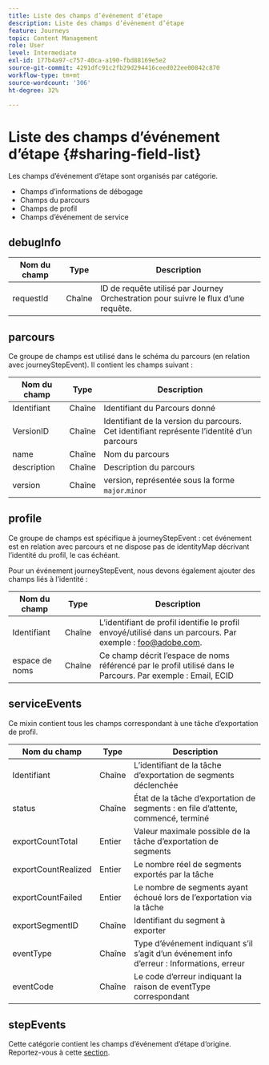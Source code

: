 ```yaml
---
title: Liste des champs d’événement d’étape
description: Liste des champs d’événement d’étape
feature: Journeys
topic: Content Management
role: User
level: Intermediate
exl-id: 177b4a97-c757-40ca-a190-fbd88169e5e2
source-git-commit: 4291dfc91c2fb29d294416ceed022ee00842c870
workflow-type: tm+mt
source-wordcount: '306'
ht-degree: 32%

---
```


# Liste des champs d’événement d’étape {#sharing-field-list}

Les champs d’événement d’étape sont organisés par catégorie.

* Champs d’informations de débogage
* Champs du parcours
* Champs de profil
* Champs d’événement de service

## debugInfo

| Nom du champ | Type | Description |
|---|---|------------|
| requestId | Chaîne | ID de requête utilisé par Journey Orchestration pour suivre le flux d’une requête. |

## parcours

Ce groupe de champs est utilisé dans le schéma du parcours (en relation avec journeyStepEvent). Il contient les champs suivant :

| Nom du champ | Type | Description |
|---|---|------------|
| Identifiant | Chaîne | Identifiant du Parcours donné |
| VersionID | Chaîne | Identifiant de la version du parcours. Cet identifiant représente l’identité d’un parcours |
| name | Chaîne | Nom du parcours |
| description | Chaîne | Description du parcours |
| version | Chaîne | version, représentée sous la forme `major`.`minor` |

## profile

Ce groupe de champs est spécifique à journeyStepEvent : cet événement est en relation avec parcours et ne dispose pas de identityMap décrivant l’identité du profil, le cas échéant.

Pour un événement journeyStepEvent, nous devons également ajouter des champs liés à l’identité :

| Nom du champ | Type | Description |
|---|---|------------|
| Identifiant | Chaîne | L’identifiant de profil identifie le profil envoyé/utilisé dans un parcours. Par exemple : foo@adobe.com. |
| espace de noms | Chaîne | Ce champ décrit l’espace de noms référencé par le profil utilisé dans le Parcours. Par exemple : Email, ECID |

## serviceEvents

Ce mixin contient tous les champs correspondant à une tâche d’exportation de profil.

| Nom du champ | Type | Description |
|---|---|------------|
| Identifiant | Chaîne | L’identifiant de la tâche d’exportation de segments déclenchée |
| status | Chaîne | État de la tâche d’exportation de segments : en file d’attente, commencé, terminé |
| exportCountTotal | Entier | Valeur maximale possible de la tâche d’exportation de segments |
| exportCountRealized | Entier | Le nombre réel de segments exportés par la tâche |
| exportCountFailed | Entier | Le nombre de segments ayant échoué lors de l’exportation via la tâche |
| exportSegmentID | Chaîne | Identifiant du segment à exporter |
| eventType | Chaîne | Type d’événement indiquant s’il s’agit d’un événement info d’erreur : Informations, erreur |
| eventCode | Chaîne | Le code d’erreur indiquant la raison de eventType correspondant |

## stepEvents

Cette catégorie contient les champs d’événement d’étape d’origine. Reportez-vous à cette [section](../building-journeys/sharing-legacy-fields.md).
